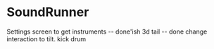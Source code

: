 SoundRunner
===========



Settings screen to get instruments -- done'ish
3d tail  -- done
change interaction to tilt.
kick drum
